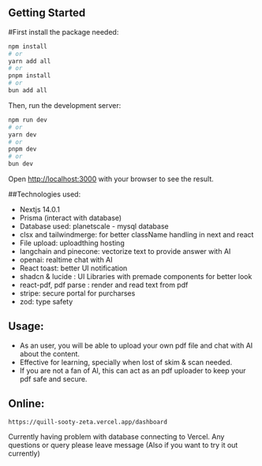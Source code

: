 

## Getting Started
#First install the package needed:
```bash
npm install
# or 
yarn add all
# or 
pnpm install
# or
bun add all
```

Then, run the development server:

```bash
npm run dev
# or
yarn dev
# or
pnpm dev
# or
bun dev
```

Open [http://localhost:3000](http://localhost:3000) with your browser to see the result.

##Technologies used:
 - Nextjs 14.0.1
 - Prisma (interact with database)
 - Database used: planetscale - mysql database
 - clsx and tailwindmerge: for better className handling in next and react
 - File upload: uploadthing hosting
 - langchain and pinecone: vectorize text to provide answer with AI
 - openai: realtime chat with AI
 - React toast: better UI notification
 - shadcn & lucide : UI Libraries with premade components for better look
 - react-pdf, pdf parse : render and read text from pdf
 - stripe: secure portal for purcharses
 - zod: type safety


 ## Usage:
 - As an user, you will be able to upload your own pdf file and chat with AI about the content.
 - Effective for learning, specially when lost of skim & scan needed.
 - If you are not a fan of AI, this can act as an pdf uploader to keep your pdf safe and secure.

 ## Online:
 ```
 https://quill-sooty-zeta.vercel.app/dashboard
 ```

 Currently having problem with database connecting to Vercel. Any questions or query please leave message 
 (Also if you want to try it out currently)